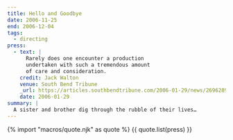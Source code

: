 ```yaml
---
title: Hello and Goodbye
date: 2006-11-25
end: 2006-12-04
tags:
  - directing
press:
  - text: |
      Rarely does one encounter a production
      undertaken with such a tremendous amount
      of care and consideration.
    credit: Jack Walton
    venue: South Bend Tribune
    _url: https://articles.southbendtribune.com/2006-01-29/news/26962892_1_hester-darkness-athol-fugard
    date: 2006-01-29
summary: |
  A sister and brother dig through the rubble of their lives…
---
```


{% import "macros/quote.njk" as quote %}
{{ quote.list(press) }}

